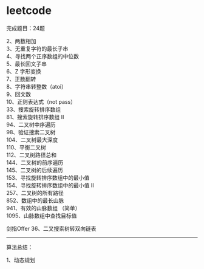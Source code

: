 # leetcode

完成题目：24题

2、两数相加 <br>
3、无重复字符的最长子串 <br>
4、寻找两个正序数组的中位数 <br>
5、最长回文子串<br>
6、Z 字形变换<br>
7、正数翻转<br>
8、字符串转整数（atoi）<br>
9、回文数<br>
10、正则表达式（not pass）<br>
33、搜索旋转排序数组<br>
81、搜索旋转排序数组 II<br>
94、二叉树中序遍历<br>
98、验证搜索二叉树<br>
104、二叉树最大深度<br>
110、平衡二叉树<br>
112、二叉树路径总和<br>
144、二叉树的前序遍历<br>
145、二叉树的后续遍历<br>
153、寻找旋转排序数组中的最小值<br>
154、寻找旋转排序数组中的最小值 II<br>
257、二叉树的所有路径<br>
852、数组中的最长山脉<br>
941、有效的山脉数组 （简单）<br>
1095、山脉数组中查找目标值<br>


剑指Offer
36、二叉搜索树转双向链表<br>

-----------------------------------

算法总结：

1、动态规划
